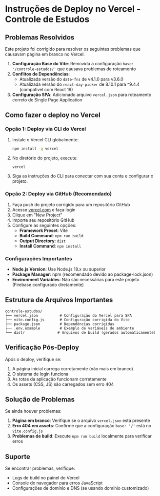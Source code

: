 # Instruções de Deploy no Vercel - Controle de Estudos

## Problemas Resolvidos

Este projeto foi corrigido para resolver os seguintes problemas que causavam página em branco no Vercel:

1. **Configuração Base do Vite**: Removida a configuração `base: '/controle-estudos/'` que causava problemas de roteamento
2. **Conflitos de Dependências**: 
   - Atualizada versão do `date-fns` de v4.1.0 para v3.6.0
   - Atualizada versão do `react-day-picker` de 8.10.1 para ^9.4.4 (compatível com React 19)
3. **Configuração SPA**: Adicionado arquivo `vercel.json` para roteamento correto de Single Page Application

## Como fazer o deploy no Vercel

### Opção 1: Deploy via CLI do Vercel

1. Instale o Vercel CLI globalmente:
   ```bash
   npm install -g vercel
   ```

2. No diretório do projeto, execute:
   ```bash
   vercel
   ```

3. Siga as instruções do CLI para conectar com sua conta e configurar o projeto.

### Opção 2: Deploy via GitHub (Recomendado)

1. Faça push do projeto corrigido para um repositório GitHub
2. Acesse [vercel.com](https://vercel.com) e faça login
3. Clique em "New Project"
4. Importe seu repositório GitHub
5. Configure as seguintes opções:
   - **Framework Preset**: Vite
   - **Build Command**: `npm run build`
   - **Output Directory**: `dist`
   - **Install Command**: `npm install`

### Configurações Importantes

- **Node.js Version**: Use Node.js 18.x ou superior
- **Package Manager**: npm (recomendado devido ao package-lock.json)
- **Environment Variables**: Não são necessárias para este projeto (Firebase configurado diretamente)

## Estrutura de Arquivos Importantes

```
controle-estudos/
├── vercel.json          # Configuração do Vercel para SPA
├── vite.config.js       # Configuração corrigida do Vite
├── package.json         # Dependências corrigidas
├── .env.example         # Exemplo de variáveis de ambiente
└── dist/               # Arquivos de build (gerados automaticamente)
```

## Verificação Pós-Deploy

Após o deploy, verifique se:

1. A página inicial carrega corretamente (não mais em branco)
2. O sistema de login funciona
3. As rotas da aplicação funcionam corretamente
4. Os assets (CSS, JS) são carregados sem erro 404

## Solução de Problemas

Se ainda houver problemas:

1. **Página em branco**: Verifique se o arquivo `vercel.json` está presente
2. **Erro 404 em assets**: Confirme que a configuração `base: '/'` está no `vite.config.js`
3. **Problemas de build**: Execute `npm run build` localmente para verificar erros

## Suporte

Se encontrar problemas, verifique:
- Logs de build no painel do Vercel
- Console do navegador para erros JavaScript
- Configurações de domínio e DNS (se usando domínio customizado)

